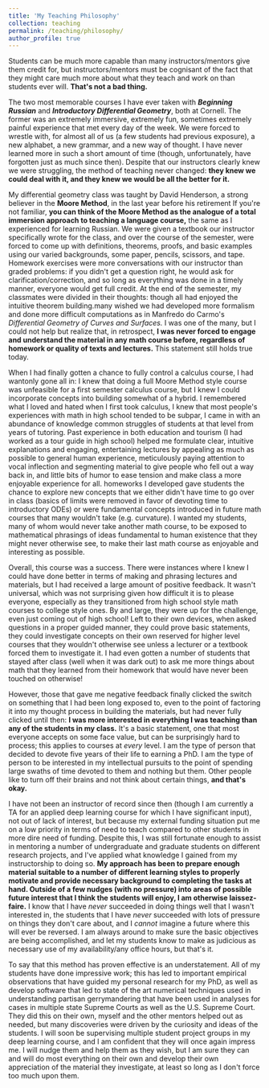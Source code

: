 ```yaml
---
title: 'My Teaching Philosophy'
collection: teaching
permalink: /teaching/philosophy/
author_profile: true
---
```


Students can be much more capable than many instructors/mentors give them credit for, but instructors/mentors must be cognisant of the fact that they might care much more about what they teach and work on than students ever will. **That's not a bad thing.**

The two most memorable courses I have ever taken with ***Beginning Russian*** and ***Introductory Differential Geometry***, both at Cornell. The former was an extremely immersive, extremely fun, sometimes extremely painful experience that met every day of the week. We were forced to wrestle with, for almost all of us (a few students had previous exposure), a new alphabet, a new grammar, and a new way of thought. I have never learned more in such a short amount of time (though, unfortunately, have forgotten just as much since then). Despite that our instructors clearly knew we were struggling, the method of teaching never changed: **they knew we could deal with it, and they knew we would be all the better for it.**

My differential geometry class was taught by David Henderson, a strong believer in the **Moore Method**, in the last year before his retirement If you're not familiar, **you can think of the Moore Method as the analogue of a total immersion approach to teaching a language course,** the same as I experienced for learning Russian. We were given a textbook our instructor specifically wrote for the class, and over the course of the semester, were forced to come up with definitions, theorems, proofs, and basic examples using our varied backgrounds, some paper, pencils, scissors, and tape. Homework exercises were more conversations with our instructor than graded problems: if you didn't get a question right, he would ask for clarification/correction, and so long as everything was done in a timely manner, everyone would get full credit. At the end of the semester, my classmates were divided in their thoughts: though all had enjoyed the intuitive theorem building.many wished we had developed more formalism and done more difficult computations as in Manfredo do Carmo's *Differential Geometry of Curves and Surfaces.* I was one of the many, but I could not help but realize that, in retrospect, **I was never forced to engage and understand the material in any math course before, regardless of homework or quality of texts and lectures.** This statement still holds true today. 

When I had finally gotten a chance to fully control a calculus course, I had wantonly gone all in: I knew that doing a full Moore Method style course was unfeasible for a first semester calculus course, but I knew I could incorporate concepts into building somewhat of a hybrid. I remembered what I loved and hated when I first took calculus, I knew that most people's experiences with math in high school tended to be subpar, I came in with an abundance of knowledge common struggles of students at that level from years of tutoring. Past experience in both education and tourism (I had worked as a tour guide in high school) helped me formulate clear, intuitive explanations and engaging, entertaining lectures by appealing as much as possible to general human experience, meticulously paying attention to vocal inflection and segmenting material to give people who fell out a way back in, and little bits of humor to ease tension and make class a more enjoyable experience for all.  homeworks I developed gave students the chance to explore new concepts that we either didn't have time to go over in class (basics of limits were removed in favor of devoting time to introductory ODEs) or were fundamental concepts introduced in future math courses that many wouldn't take (e.g. curvature). I wanted my students, many of whom would never take another math course, to be exposed to mathematical phrasings of ideas fundamental to human existence that they might never otherwise see, to make their last math course as enjoyable and interesting as possible.

Overall, this course was a success. There were instances where I knew I could have done better in terms of making and phrasing lectures and materials, but I had received a large amount of positive feedback. It wasn't universal, which was not surprising given how difficult it is to please everyone, especially as they transitioned from high school style math courses to college style ones. By and large, they were up for the challenge, even just coming out of high school! Left to their own devices, when asked questions in a proper guided manner, they could prove basic statements, they could investigate concepts on their own reserved for higher level courses that they wouldn't otherwise see unless a lecturer or a textbook forced them to investigate it. I had even gotten a number of students that stayed after class (well when it was dark out) to ask me more things about math that they learned from their homework that would have never been touched on otherwise!  

However, those that gave me negative feedback finally clicked the switch on something that I had been long exposed to, even to the point of factoring it into my thought process in building the materials, but had never fully clicked until then: **I was more interested in everything I was teaching than any of the students in my class.** It's a basic statement, one that most everyone accepts on some face value, but can be surprisingly hard to process; this applies to courses at *every* level. I am the type of person that decided to devote five years of their life to earning a PhD. I am the type of person to be interested in my intellectual pursuits to the point of spending large swaths of time devoted to them and nothing but them. Other people like to turn off their brains and not think about certain things, **and that's okay.**

I have not been an instructor of record since then (though I am currently a TA for an applied deep learning course for which I have significant input), not out of lack of interest, but because my external funding situation put me on a low priority in terms of need to teach compared to other students in more dire need of funding. Despite this, I was still fortunate enough to assist in mentoring a number of undergraduate and graduate students on different research projects, and I've applied what knowledge I gained from my instructorship to doing so. **My approach has been to prepare enough material suitable to a number of different learning styles to properly motivate and provide necessary background to completing the tasks at hand. Outside of a few nudges (with no pressure) into areas of possible future interest that I think the students will enjoy, I am otherwise laissez-faire.** I know that I have *never* succeeded in doing things well that I wasn't interested in, the students that I have *never* succeeded with lots of pressure on things they don't care about, and I *cannot* imagine a future where this will ever be reversed. I am always around to make sure the basic objectives are being accomplished, and let my students know to make as judicious as necessary use of my availability/any office hours, but that's it.

To say that this method has proven effective is an understatement. All of my students have done impressive work; this has led to important empirical observations that have guided my personal research for my PhD, as well as develop software that led to state of the art numerical techniques used in understanding partisan gerrymandering that have been used in analyses for cases in multiple state Supreme Courts as well as the U.S. Supreme Court. They did this on their own, myself and the other mentors helped out as needed, but many discoveries were driven by the curiosity and ideas of the students. I will soon be supervising multiple student project groups in my deep learning course, and I am confident that they will once again impress me. I will nudge them and help them as they wish, but I am sure they can and will do most everything on their own and develop their own appreciation of the material they investigate, at least so long as I don't force too much upon them.